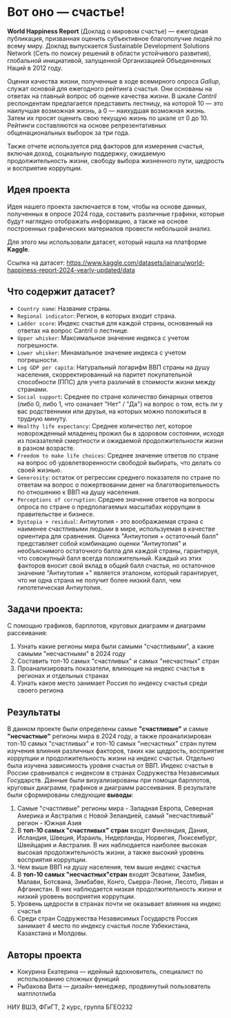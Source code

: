 # Вот оно — счастье!

**World Happiness Report** (Доклад о мировом счастье) — ежегодная публикация, призванная оценить субъективное благополучие людей по всему миру. Доклад выпускается Sustainable Development Solutions Network (Сеть по поиску решений в области устойчивого развития), глобальной инициативой, запущенной Организацией Объединенных Наций в 2012 году.

Оценки качества жизни, полученные в ходе всемирного опроса *Gallup*, служат основой для ежегодного рейтинга счастья. Они основаны на ответах на главный вопрос об оценке качества жизни. В шкале *Cantril* респондентам предлагается представить лестницу, на которой 10 — это наилучшая возможная жизнь, а 0 — наихудшая возможная жизнь. Затем их просят оценить свою текущую жизнь по шкале от 0 до 10. Рейтинги составляются на основе репрезентативных общенациональных выборок за три года.

Также отчете используется ряд факторов для измерения счастья, включая доход, социальную поддержку, ожидаемую продолжительность жизни, свободу выбора жизненного пути, щедрость и восприятие коррупции.

## Идея проекта
Идея нашего проекта заключается в том, чтобы на основе данных, полученных в опросе 2024 года, составить различные графики, которые будут наглядно отображать информацию, а также на основе построенных графических материалов провести небольшой анализ.

Для этого мы использовали датасет, который нашла на платформе **Kaggle**.

Ссылка на датасет: https://www.kaggle.com/datasets/jainaru/world-happiness-report-2024-yearly-updated/data

## Что содержит датасет?
- `Country name`: Название страны.
- `Regional indicator`: Регион, в которых входит страна.
- `Ladder score`: Индекс счастья для каждой страны, основанный на ответах на вопрос Cantril о лестнице.
- `Upper whisker`: Максимальное значение индекса с учетом погрешности.
- `Lower whisker`: Минамальное значение индекса с учетом погрешности.
- `Log GDP per capita`: Натуральный логарифм ВВП страны на душу населения, скорректированный на паритет покупательной способности (ППС) для учета различий в стоимости жизни между странами.
- `Social support`: Среднее по стране количество бинарных ответов (либо 0, либо 1, что означает "Нет" / "Да") на вопрос о том, есть ли у вас родственники или друзья, на которых можно положиться в трудную минуту.
- `Healthy life expectancy`: Среднее количество лет, которое новорожденный младенец прожил бы в здоровом состоянии, исходя из показателей смертности и ожидаемой продолжительности жизни в разном возрасте.
- `Freedom to make life choices`: Среднее значение ответов по стране на вопрос об удовлетворенности свободой выбирать, что делать со своей жизнью.
- `Generosity`: остаток от регрессии среднего показателя по стране по ответам на вопрос о пожертвовании денег на благотворительность по отношению к ВВП на душу населения.
- `Perceptions of corruption`: Среднее значение ответов на вопросы опроса по стране о предполагаемых масштабах коррупции в правительстве и бизнесе.
- `Dystopia + residual`: Антиутопия - это воображаемая страна с наименее счастливыми людьми в мире, используемая в качестве ориентира для сравнения. Оценка "Антиутопия + остаточный балл" представляет собой комбинацию оценки "Антиутопия" и необъяснимого остаточного балла для каждой страны, гарантируя, что совокупный балл всегда положительный. Каждый из этих факторов вносит свой вклад в общий балл счастья, но остаточное значение "Антиутопия +" является эталоном, который гарантирует, что ни одна страна не получит более низкий балл, чем гипотетическая Антиутопия.

## Задачи проекта:
С помощью графиков, барплотов, круговых диаграмм и диаграмм рассеивания:
1. Узнать какие регионы мира были самыми "счастливыми", а какие самыми "несчастными" в 2024 году
2. Составить топ-10 самых "счастливых" и самых "несчастных" стран
3. Проанализировать показатели, влияющие на индекс счастья в регионах и отдельных странах
4. Узнать какое место занимает Россия по индексу счастья среди своего региона

## Результаты

В данном проекте были определены самые **"счастливые"** и самые **"несчастные"** регионы мира в 2024 году, а также проанализирован топ-10 самых "счастливых" и топ-10 самых "несчастных" стран путем изучения влияния различных факторов, таких как щедрость, восприятие коррупции и продолжительность жизни на индекс счастья. Отдельно была изучена зависимость уровня счастья от ВВП. Индекс счастья в России сравнивался с индексом в  странах Содружества Независимых Государств. Данные были визуализированы при помощи барплотов, круговых диаграмм, графиков и диаграмм рассеивания. В результате были сформированы следующие **выводы**:

1) Самые "счастливые" регионы мира - Западная Европа, Северная Америка и Австралия с Новой Зеландией, самый "несчастливый" регион - Южная Азия
2) В **топ-10 самых "счастливых" стран** входят Финляндия, Дания, Исландия, Швеция, Израиль, Нидерланды, Норвегия, Люксембург, Швейцария и Австралия. В них наблюдается наиболее высокая высокая продолжительность жизни, а также высокий уровень восприятия коррупции. 
3) Чем выше ВВП на душу населения, тем выше индекс счастья
4) В **топ-10 самых "несчастных"стран** входят Эсватини, Замбия, Малави, Ботсвана, Зимбабве, Конго, Сьерра-Леоне, Лесото, Ливан и Афганистан. В них наблюдается низкая продолжительность жизни и низкий уровень восприятия коррупции.
5) Уровень щедрости в странах почти не оказывает влияния на индекс счастья
6) Среди стран Содружества Независимых Государств Россия занимает 4 место по индексу счастья после Узбекистана, Казахстана и Молдовы.

## Авторы проекта

- Кокурина Екатерина — идейный вдохновитель, специалист по использованию сложных функций
- Рыбакова Вита — дизайн-менеджер, продвинутый пользователь матплотлиба

НИУ ВШЭ, ФГиГТ, 2 курс, группа БГЕО232
